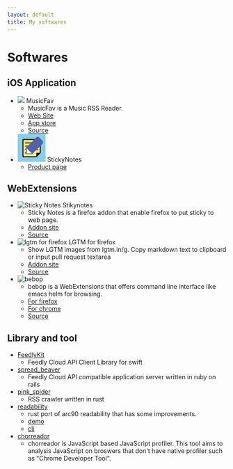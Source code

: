 ```yaml
---
layout: default
title: My softwares
---
```

# Softwares


## iOS Application
- <img src="http://musicfav.github.io//images/site-logo.png" width="64"> MusicFav
  - MusicFav is a Music RSS Reader.
  - [Web Site](http://musicfav.github.io/)
  - [App store](https://itunes.apple.com/us/app/musicfav/id957250852?l=ja&ls=1&mt=8/)
  - [Source](https://github.com/kumabook/MusicFav)
- <img src="https://github.com/kumabook/StickyNotesiOS/blob/master/StickyNotes/Assets.xcassets/AppIcon.appiconset/Icon-Small@3x.png?raw=true" width="64"> StickyNotes
  - [Product page](http://kumabook.github.io/stickynotes/)

## WebExtensions
- ![Sticky Notes](https://addons.cdn.mozilla.net/user-media/addon_icons/107/107189-64.png?modified=1404840808) Stikynotes
  - Sticky Notes is a firefox addon that enable firefox to put sticky to web page.
  - [Addon site](https://addons.mozilla.org/ja/firefox/addon/sticky-notes/)
  - [Source](https://github.com/kumabook/stickynotes)
- ![lgtm for firefox](https://addons.cdn.mozilla.net/user-media/addon_icons/512/512914-64.png?modified=1413264029) LGTM for firefox
  - Show LGTM images from lgtm.in/g. Copy markdown text to clipboard or input pull request textarea
  - [Addon site](https://addons.mozilla.org/ja/firefox/addon/lgtm-for-firefox/)
  - [Source](https://github.com/kumabook/lgtm-for-firefox)
- ![bebop](https://addons.cdn.mozilla.net/user-media/addon_icons/888/888401-64.png?modified=1514046022)
  - bebop is a WebExtensions that offers command line interface like emacs helm for browsing.
  - [For firefox](https://addons.mozilla.org/ja/firefox/addon/bebop/)
  - [For chrome](https://chrome.google.com/webstore/detail/bebop/idiejicnogeolaeacihfjleoakggbdid)
  - [Source](https://github.com/kumabook/bebop)

## Library and tool
- [FeedlyKit](https://github.com/kumabook/FeedlyKit)
  - Feedly Cloud API Client Library for swift
- [spread_beaver](https://github.com/kumabook/spread_beaver)
  - Feedly Cloud API compatible application server written in ruby on rails
- [pink_spider](https://github.com/kumabook/pink_spider)
  - RSS crawler written in rust
- [readability](https://github.com/kumabook/readability)
  - rust port of arc90 readability that has some improvements.
  - [demo](https://readability-rs.herokuapp.com/web/index.html)
  - [cli](https://github.com/kumabook/readability-rs/)
- [chorreador](https://github.com/kumabook/chorreador)
  - chorreador is JavaScript based JavaScript profiler. This tool aims to analysis JavaScript on broswers that don't have native profiler such as "Chrome Developer Tool".
